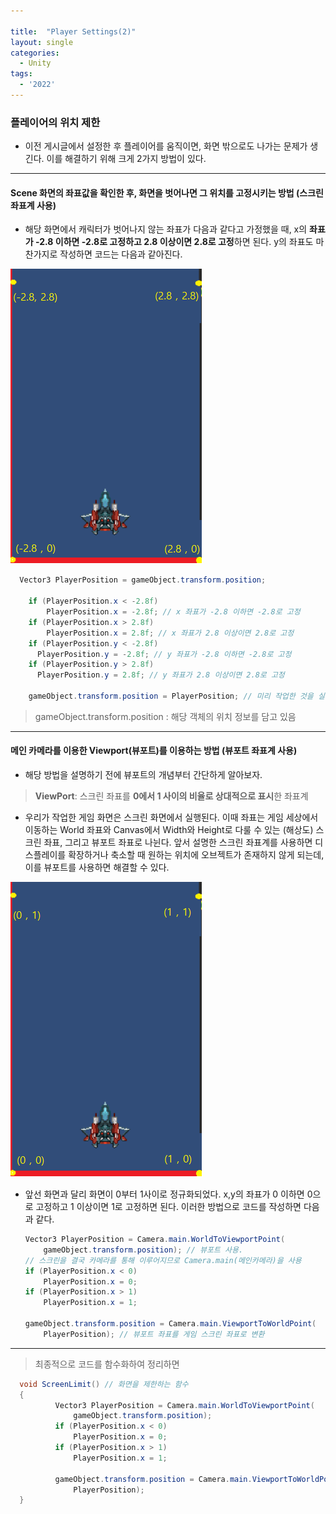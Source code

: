 ```yaml
---

title:  "Player Settings(2)"
layout: single
categories:
  - Unity
tags:
  - '2022'
---
```


### 플레이어의 위치 제한
- 이전 게시글에서 설정한 후 플레이어를 움직이면, 화면 밖으로도 나가는 문제가 생긴다. 이를 해결하기 위해 크게 2가지 방법이 있다.

---

#### Scene 화면의 좌표값을 확인한 후, 화면을 벗어나면 그 위치를 고정시키는 방법 (스크린 좌표계 사용)
- 해당 화면에서 캐릭터가 벗어나지 않는 좌표가 다음과 같다고 가정했을 때, x의 **좌표가 -2.8 이하면 -2.8로 고정하고
2.8 이상이면 2.8로 고정**하면 된다. y의 좌표도 마찬가지로 작성하면 코드는 다음과 같아진다.

![Screen](/assets/images/Screen.png)

```csharp
  Vector3 PlayerPosition = gameObject.transform.position;

    if (PlayerPosition.x < -2.8f)
        PlayerPosition.x = -2.8f; // x 좌표가 -2.8 이하면 -2.8로 고정
    if (PlayerPosition.x > 2.8f)
        PlayerPosition.x = 2.8f; // x 좌표가 2.8 이상이면 2.8로 고정
    if (PlayerPosition.y < -2.8f)
      PlayerPosition.y = -2.8f; // y 좌표가 -2.8 이하면 -2.8로 고정
    if (PlayerPosition.y > 2.8f)
      PlayerPosition.y = 2.8f; // y 좌표가 2.8 이상이면 2.8로 고정
    
    gameObject.transform.position = PlayerPosition; // 미리 작업한 것을 실제 컴포넌트로 수정
```

> gameObject.transform.position : 해당 객체의 위치 정보를 담고 있음

---

#### 메인 카메라를 이용한 Viewport(뷰포트)를 이용하는 방법 (뷰포트 좌표계 사용)
- 해당 방법을 설명하기 전에 뷰포트의 개념부터 간단하게 알아보자.

> **ViewPort**: 스크린 좌표를 **0에서 1 사이의 비율로 상대적으로 표시**한 좌표계

- 우리가 작업한 게임 화면은 스크린 화면에서 실행된다. 
  이때 좌표는 게임 세상에서 이동하는 World 좌표와 Canvas에서 Width와 Height로 다룰 수 있는 (해상도) 스크린 좌표, 그리고 뷰포트 좌표로 나뉜다.
  앞서 설명한 스크린 좌표계를 사용하면 디스플레이를 확장하거나 축소할 때 원하는 위치에 오브젝트가 존재하지 않게 되는데, 
  이를 뷰포트를 사용하면 해결할 수 있다.

  

![ViewPort](/assets/images/ViewPort.png)

- 앞선 화면과 달리 화면이 0부터 1사이로 정규화되었다. x,y의 좌표가 0 이하면 0으로 고정하고 1 이상이면 1로 고정하면 된다. 이러한 방법으로 코드를 작성하면 다음과 같다.

  ```csharp
  Vector3 PlayerPosition = Camera.main.WorldToViewportPoint(
      gameObject.transform.position); // 뷰포트 사용.
  // 스크린을 결국 카메라를 통해 이루어지므로 Camera.main(메인카메라)을 사용
  if (PlayerPosition.x < 0)
      PlayerPosition.x = 0;
  if (PlayerPosition.x > 1)
      PlayerPosition.x = 1;
  
  gameObject.transform.position = Camera.main.ViewportToWorldPoint(
      PlayerPosition); // 뷰포트 좌표를 게임 스크린 좌표로 변환
  ```

---

> 최종적으로 코드를 함수화하여 정리하면

```csharp
  void ScreenLimit() // 화면을 제한하는 함수
  {
          Vector3 PlayerPosition = Camera.main.WorldToViewportPoint(
              gameObject.transform.position); 
          if (PlayerPosition.x < 0)
              PlayerPosition.x = 0;
          if (PlayerPosition.x > 1)
              PlayerPosition.x = 1;

          gameObject.transform.position = Camera.main.ViewportToWorldPoint(
              PlayerPosition); 
  }
```
